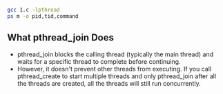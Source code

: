 ```bash
gcc 1.c -lpthread
ps m -o pid,tid,command
```

## What pthread_join Does
- pthread_join blocks the calling thread (typically the main thread) and waits for a specific thread to complete before continuing.
- However, it doesn't prevent other threads from executing. If you call pthread_create to start multiple threads and only pthread_join after all the threads are created, all the threads will still run concurrently.